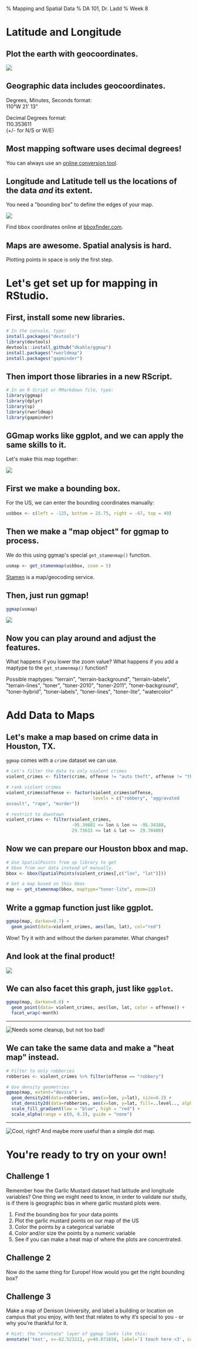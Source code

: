 % Mapping and Spatial Data
% DA 101, Dr. Ladd
% Week 8

# Latitude and Longitude

## Plot the earth with geocoordinates.

![](img/latlong.png)

## Geographic data includes geocoordinates.

Degrees, Minutes, Seconds format:  
110°W 21’ 13"

Decimal Degrees format:  
110.353611  
(+/- for N/S or W/E)

## Most mapping software uses decimal degrees!

You can always use an [online conversion tool](https://data.aad.gov.au/aadc/calc/dms_decimal.cfm).

## Longitude and Latitude tell us the locations of the data *and* its extent.

You need a "bounding box" to define the edges of your map.

![](img/boundingbox.png)

Find bbox coordinates online at [bboxfinder.com](http://bboxfinder.com/).

## Maps are awesome. Spatial analysis is hard.

Plotting points in space is only the first step.

# Let's get set up for mapping in RStudio.

## First, install some new libraries.

```r
# In the console, type:
install.packages("devtools")
library(devtools)
devtools::install_github("dkahle/ggmap")
install.packages("rworldmap")
install.packages("gapminder")
```

## Then import those libraries in a new RScript.

```r
# In an R Script or RMarkdown file, type:
library(ggmap)
library(dplyr)
library(sp)
library(rworldmap)
library(gapminder)
```

## GGmap works like ggplot, and we can apply the same skills to it.

Let's make this map together:

![](img/usmap.png)

## First we make a bounding box.

For the US, we can enter the bounding coordinates manually:

```r
usbbox <- c(left = -125, bottom = 25.75, right = -67, top = 49)
```

## Then we make a "map object" for ggmap to process.

We do this using ggmap's special `get_stamenmap()` function.

```r
usmap <- get_stamenmap(usbbox, zoom = 5)
```

[Stamen](http://maps.stamen.com/#watercolor/12/37.7706/-122.3782) is a map/geocoding service.

## Then, just run ggmap!

```r
ggmap(usmap)
```

![](img/usmap.png)

## Now you can play around and adjust the features.

What happens if you lower the zoom value? What happens if you add a maptype to the `get_stamenmap()` function?

Possible maptypes: "terrain", "terrain-background", "terrain-labels", "terrain-lines", "toner", "toner-2010", "toner-2011", "toner-background", "toner-hybrid", "toner-labels", "toner-lines", "toner-lite", "watercolor"

# Add Data to Maps

## Let's make a map based on crime data in Houston, TX.

`ggmap` comes with a `crime` dataset we can use.

```r
# Let's filter the data to only violent crimes
violent_crimes <- filter(crime, offense != "auto theft", offense != "theft", offense != "burglary")

# rank violent crimes
violent_crimes$offense <- factor(violent_crimes$offense,
                                 levels = c("robbery", "aggravated 
assault", "rape", "murder"))

# restrict to downtown
violent_crimes <- filter(violent_crimes,
                         -95.39681 <= lon & lon <= -95.34188,
                         29.73631 <= lat & lat <=  29.78400)
```

## Now we can prepare our Houston bbox and map.

```r
# Use SpatialPoints from sp library to get
# bbox from our data instead of manually.
bbox <- bbox(SpatialPoints(violent_crimes[,c("lon", "lat")]))

# Get a map based on this bbox
map <- get_stamenmap(bbox, maptype="toner-lite", zoom=13)
```

## Write a ggmap function just like ggplot.

```r
ggmap(map, darken=0.7) +
  geom_point(data=violent_crimes, aes(lon, lat), col="red")
```

Wow! Try it with and without the darken parameter. What changes?

## And look at the final product!

![](img/houston1.png)

## We can also facet this graph, just like `ggplot`.

```r
ggmap(map, darken=0.6) +
  geom_point(data= violent_crimes, aes(lon, lat, color = offense)) +
  facet_wrap(~month)
```

---

![Needs some cleanup, but not too bad!](img/houston2.png)

## We can take the same data and make a "heat map" instead.

```r
# Filter to only robberies
robberies <- violent_crimes %>% filter(offense == "robbery")

# Use density geometries
ggmap(map, extent="device") +
  geom_density2d(data=robberies, aes(x=lon, y=lat), size=0.3) +
  stat_density2d(data=robberies, aes(x=lon, y=lat, fill=..level.., alpha=..level..), size=0.01, bins=16, geom="polygon") +
  scale_fill_gradient(low = "blue", high = "red") +
  scale_alpha(range = c(0, 0.3), guide = "none")
```

---

![Cool, right? And maybe more useful than a simple dot map.](img/houston3.png)

# You're ready to try on your own!

## Challenge 1

Remember how the Garlic Mustard dataset had latitude and longitude variables? One thing we might need to know, in order to validate our study, is if there is geographic bias in where garlic mustard plots were.

1. Find the bounding box for your data points 
2. Plot the garlic mustard points on our map of the US
3. Color the points by a categorical variable
4. Color and/or size the points by a numeric variable
5. See if you can make a heat map of where the plots are concentrated.

## Challenge 2

Now do the same thing for Europe! How would you get the right bounding box?

## Challenge 3

Make a map of Denison University, and label a building or location on campus that you enjoy, with text that relates to why it’s special to you - or why you’re thankful for it.

```r
# Hint: the "annotate" layer of ggmap looks like this:
annotate('text', x=-82.523211, y=40.071658, label='I teach here <3', colour=I('white'), size=4)
```
